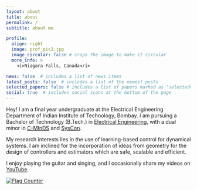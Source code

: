 ```yaml
---
layout: about
title: about
permalink: /
subtitle: about me

profile:
  align: right
  image: prof_pic2.jpg
  image_circular: false # crops the image to make it circular
  more_info: >
    <i>Niagara Falls, Canada</i>

news: false  # includes a list of news items
latest_posts: false  # includes a list of the newest posts
selected_papers: false # includes a list of papers marked as "selected={true}"
social: true  # includes social icons at the bottom of the page
---
```

Hey! I am a final year undergraduate at the Electrical Engineering Department of Indian Institute of Technology, Bombay. I am pursuing a Bachelor of Technology (B.Tech.) in [Electrical Engineering](https://www.ee.iitb.ac.in/web/index.php), with a dual minor in [C-MInDS](https://www.minds.iitb.ac.in/) and [SysCon](https://www.sc.iitb.ac.in/).

My research interests lies in the use of learning-based control for dynamical systems. I am inclined for the incorporation of ideas from geometry for the design of controllers and estimators which are safe, scalable and efficient.

I enjoy playing the guitar and singing, and I occasionally share my videos on [YouTube](https://www.youtube.com/channel/UC8ZHIwbr0UDpE_8VIRruQgQ).


<a href="https://info.flagcounter.com/eGTb"><img src="https://s11.flagcounter.com/count2/eGTb/bg_FFFFFF/txt_000000/border_CCCCCC/columns_2/maxflags_10/viewers_0/labels_0/pageviews_0/flags_0/percent_0/" alt="Flag Counter" border="0"></a>